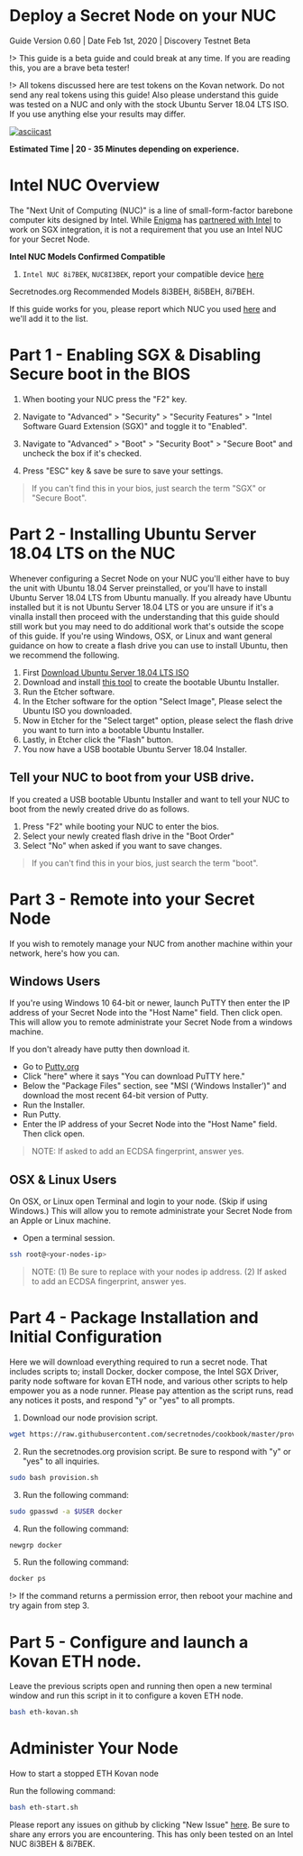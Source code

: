 # Deploy a Secret Node on your NUC
Guide Version 0.60 | Date Feb 1st, 2020 | Discovery Testnet Beta

!> This guide is a beta guide and could break at any time. If you are reading this, you are a brave beta tester!

!> All tokens discussed here are test tokens on the Kovan network. Do not send any real tokens using this guide! Also please understand this guide was tested on a NUC and only with the stock Ubuntu Server 18.04 LTS ISO. If you use anything else your results may differ.

[![asciicast](https://asciinema.org/a/297118.svg)](https://asciinema.org/a/297118)

**Estimated Time | 20 - 35 Minutes depending on experience.**

# Intel NUC Overview

The "Next Unit of Computing (NUC)" is a line of small-form-factor barebone computer kits designed by Intel. While [Enigma](https://enigma.co) has [partnered with Intel](https://blog.enigma.co/announcing-enigmas-collaboration-with-intel-43bbf73a86a7) to work on SGX integration, it is not a requirement that you use an Intel NUC for your Secret Node.

**Intel NUC Models Confirmed Compatible**
1. `Intel NUC 8i7BEK`, `NUC8I3BEK`, report your compatible device [here](https://github.com/secretnodes/cookbook/issues)

Secretnodes.org Recommended Models
8i3BEH, 8i5BEH, 8i7BEH.

If this guide works for you, please report which NUC you used [here](https://forum.enigma.co/c/enigma-nodes) and we'll add it to the list.

# Part 1 - Enabling SGX & Disabling Secure boot in the BIOS

1. When booting your NUC press the "F2" key.

2. Navigate to "Advanced" > "Security" > "Security Features" > "Intel Software Guard Extension (SGX)" and toggle it to "Enabled".

3. Navigate to "Advanced" > "Boot" > "Security Boot" > "Secure Boot" and uncheck the box if it's checked.

4. Press "ESC" key & save be sure to save your settings.

> If you can't find this in your bios, just search the term "SGX" or "Secure Boot".

# Part 2 - Installing Ubuntu Server 18.04 LTS on the NUC
Whenever configuring a Secret Node on your NUC you'll either have to buy the unit with Ubuntu 18.04 Server preinstalled, or you'll have to install Ubuntu Server 18.04 LTS from Ubuntu manually. If you already have Ubuntu installed but it is not Ubuntu Server 18.04 LTS or you are unsure if it's a vinalla install then proceed with the understanding that this guide should still work but you may need to do additional work that's outside the scope of this guide. If you're using Windows, OSX, or Linux and want general guidance on how to create a flash drive you can use to install Ubuntu, then we recommend the following.
1. First [Download Ubuntu Server 18.04 LTS ISO](https://ubuntu.com/download/server/thank-you?version=18.04.3&architecture=amd64)
2. Download and install [this tool](https://www.balena.io/etcher/) to create the bootable Ubuntu Installer.
3. Run the Etcher software.
4. In the Etcher software for the option "Select Image", Please select the Ubuntu ISO you downloaded.
5. Now in Etcher for the "Select target" option, please select the flash drive you want to turn into a bootable Ubuntu Installer.
6. Lastly, in Etcher click the "Flash" button.
7. You now have a USB bootable Ubuntu Server 18.04 Installer.

## Tell your NUC to boot from your USB drive.

If you created a USB bootable Ubuntu Installer and want to tell your NUC to boot from the newly created drive do as follows.

1. Press "F2" while booting your NUC to enter the bios.
2. Select your newly created flash drive in the "Boot Order"
3. Select "No" when asked if you want to save changes.

> If you can't find this in your bios, just search the term "boot".

# Part 3 - Remote into your Secret Node

If you wish to remotely manage your NUC from another machine within your network, here's how you can.

## Windows Users
If you're using Windows 10 64-bit or newer, launch PuTTY then enter the IP address of your Secret Node into the "Host Name" field. Then click open. This will allow you to remote administrate your Secret Node from a windows machine.

If you don't already have putty then download it.
* Go to [Putty.org](https://www.putty.org/)
* Click "here" where it says "You can download PuTTY here."
* Below the "Package Files" section, see "MSI (‘Windows Installer’)" and download the most recent 64-bit version of Putty.
* Run the Installer.
* Run Putty.
* Enter the IP address of your Secret Node into the "Host Name" field. Then click open.

> NOTE: If asked to add an ECDSA fingerprint, answer yes.

## OSX & Linux Users
On OSX, or Linux open Terminal and login to your node. (Skip if using Windows.)
 This will allow you to remote administrate your Secret Node from an Apple or Linux machine.

* Open a terminal session.
```bash
ssh root@<your-nodes-ip>
```
> NOTE: (1) Be sure to replace <your-nodes-ip> with your nodes ip address. (2) If asked to add an ECDSA fingerprint, answer yes.

# Part 4 - Package Installation and Initial Configuration

Here we will download everything required to run a secret node. That includes scripts to; install Docker, docker compose, the Intel SGX Driver, parity node software for kovan ETH node, and various other scripts to help empower you as a node runner. Please pay attention as the script runs, read any notices it posts, and respond "y" or "yes" to all prompts.

1. Download our node provision script.
```bash
wget https://raw.githubusercontent.com/secretnodes/cookbook/master/provision.sh
```

2. Run the secretnodes.org provision script. Be sure to respond with "y" or "yes" to all inquiries.
```bash
sudo bash provision.sh
```
3. Run the following command:
```bash
sudo gpasswd -a $USER docker
```

4. Run the following command:
```bash
newgrp docker
```

5. Run the following command:
```bash
docker ps
```

!> If the command returns a permission error, then reboot your machine and try again from step 3.

# Part 5 - Configure and launch a Kovan ETH node.

Leave the previous scripts open and running then open a new terminal window and run this script in it to configure a koven ETH node.

```bash
bash eth-kovan.sh
```

# Administer Your Node
How to start a stopped ETH Kovan node

Run the following command:
```bash
bash eth-start.sh
```

Please report any issues on github by clicking "New Issue" [here](https://github.com/secretnodes/cookbook/issues). Be sure to share any errors you are encountering. This has only been tested on an Intel NUC 8i3BEH & 8i7BEK.
